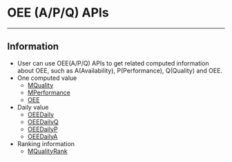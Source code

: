 # OEE (A/P/Q) APIs
---

## Information
* User can use OEE(A/P/Q) APIs to get related computed information about OEE, such as A(Availability), P(Performance), Q(Quality) and OEE. 
* One computed value
  * [MQuality](MQuality.md)
  * [MPerformance](MPerformance.md)
  * [OEE](OEE.md)
* Daily value
  * [OEEDaily](OEEDaily.md)
  * [OEEDailyQ](OEEDailyQ.md)
  * [OEEDailyP](OEEDailyP.md)
  * [OEEDailyA](OEEDailyA.md)
* Ranking information
  * [MQualityRank](MQualityRank.md)
